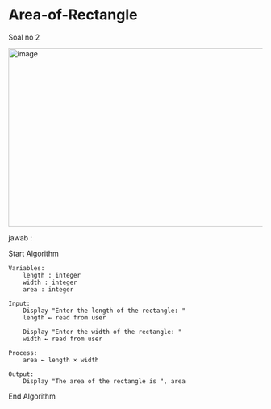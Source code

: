 # Area-of-Rectangle
Soal no 2

<img width="709" height="353" alt="image" src="https://github.com/user-attachments/assets/a9897d5d-e44c-4b65-8ab7-d4f5bc95f3f2" />

jawab : 

Start Algorithm

    Variables:
        length : integer
        width : integer
        area : integer

    Input:
        Display "Enter the length of the rectangle: "
        length ← read from user

        Display "Enter the width of the rectangle: "
        width ← read from user

    Process:
        area ← length × width

    Output:
        Display "The area of the rectangle is ", area
        
End Algorithm
